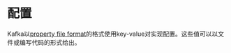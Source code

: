 # 配置

Kafka以[property file format](http://en.wikipedia.org/wiki/.properties)的格式使用key-value对实现配置。这些值可以以文件或编写代码的形式给出。

